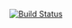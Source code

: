 [![Build Status](https://travis-ci.org/17130470/123.svg?branch=master)](https://travis-ci.org/17130470/123)
